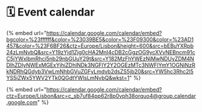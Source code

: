 # 🗓 Event calendar



{% embed url="https://calendar.google.com/calendar/embed?bgcolor=%23ffffff&color=%23039BE5&color=%23F09300&color=%23AD1457&color=%23F6BF26&ctz=Europe/Lisbon&height=600&src=bEBuYXRpb24zLmNvbQ&src=Y19zYjd1Zjg0cHA2MnI4cDB2cGgzOG9ycXVvNEBncm91cC5jYWxlbmRhci5nb29nbGUuY29t&src=Y182MzFhYWEzNjMwNDUyZDM4NDlhZDIyNWExMGExYjhiZDhlNDk3NGFlY2Y2OGEzMTc3NWFlYmY1OGNiNzRkNDRhQGdyb3VwLmNhbGVuZGFyLmdvb2dsZS5jb20&src=YW5hc3Rhc2l5YS5iZWx5YWV2YTk0QGdtYWlsLmNvbQ&wkst=1" %}

{% embed url="https://calendar.google.com/calendar/embed?ctz=Europe/Lisbon&src=c_sb7uf84pp62r8p0vph38orquo4@group.calendar.google.com" %}
